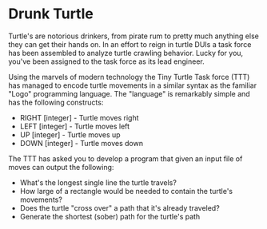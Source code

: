 # Drunk Turtle

Turtle's are notorious drinkers, from pirate rum to pretty much anything else they can get their hands on. In an effort to reign in turtle DUIs a task force has been assembled to analyze turtle crawling behavior. Lucky for you, you've been assigned to the task force as its lead engineer.

Using the marvels of modern technology the Tiny Turtle Task force (TTT) has managed to encode turtle movements in a similar syntax as the familiar "Logo" programming language. The "language" is remarkably simple and has the following constructs:

* RIGHT [integer] - Turtle moves right
* LEFT [integer] - Turtle moves left
* UP [integer] - Turtle moves up
* DOWN [integer] - Turtle moves down

The TTT has asked you to develop a program that given an input file of moves can output the following:
* What's the longest single line the turtle travels?
* How large of a rectangle would be needed to contain the turtle's movements?
* Does the turtle "cross over" a path that it's already traveled?
* Generate the shortest (sober) path for the turtle's path
